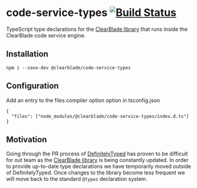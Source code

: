 # code-service-types [![Build Status](https://travis-ci.com/ClearBlade/code-service-types.svg?branch=master)](https://travis-ci.com/ClearBlade/code-service-types)

TypeScript type declarations for the [ClearBlade library](https://github.com/ClearBlade/native-libraries/blob/master/clearblade.md) that runs inside the ClearBlade code service engine. 

## Installation

`npm i --save-dev @clearblade/code-service-types`

## Configuration

Add an entry to the files compiler option option in tsconfig.json

```
{
  "files": ["node_modules/@clearblade/code-service-types/index.d.ts"]
}
```

## Motivation

Going through the PR process of [DefinitelyTyped](https://github.com/DefinitelyTyped/DefinitelyTyped) has proven to be difficult for out team as the [ClearBlade library](https://github.com/ClearBlade/native-libraries/blob/master/clearblade.md) is being constantly updated. In order to provide up-to-date type declarations we have temporarily moved outside of DefinitelyTyped. Once changes to the library become less frequent we will move back to the standard `@types` declaration system.
